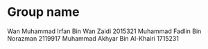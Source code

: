 # Group name 
Wan Muhammad Irfan Bin Wan Zaidi 2015321
Muhammad Fadlin Bin Norazman 2119917
Muhammad Akhyar Bin Al-Khairi 1715231
